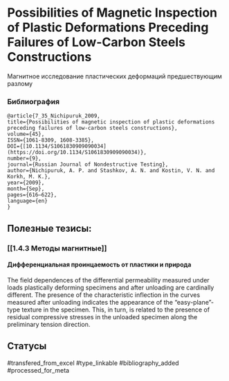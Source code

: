 # Possibilities of Magnetic Inspection of Plastic Deformations Preceding Failures of Low-Carbon Steels Constructions

Магнитное исследование пластических деформаций предшествующим разлому

### Библиография
```
@article{7_35_Nichipuruk_2009,
title={Possibilities of magnetic inspection of plastic deformations preceding failures of low-carbon steels constructions},
volume={45},
ISSN={1061-8309, 1608-3385},
DOI={[10.1134/S1061830909090034](https://doi.org/10.1134/S1061830909090034)},
number={9},
journal={Russian Journal of Nondestructive Testing},
author={Nichipuruk, A. P. and Stashkov, A. N. and Kostin, V. N. and Korkh, M. K.},
year={2009},
month={Sep},
pages={616–622},
language={en}
}
```

## Полезные тезисы:
### [[1.4.3 Методы магнитные]]
#### Дифференциальная проинцаемость от пластики и природа
The field dependences of the differential permeability measured under loads plastically deforming specimens and after unloading are cardinally different. The presence of the characteristic inflection in the curves measured after unloading indicates the appearance of the “easy-plane”-type texture in the specimen. This, in turn, is related to the presence of residual compressive stresses in the unloaded specimen along the preliminary tension direction.

## Статусы
#transfered_from_excel 
#type_linkable 
#bibliography_added
#processed_for_meta
